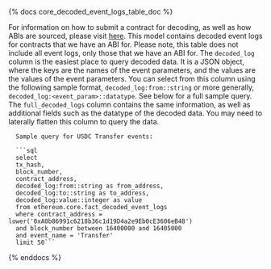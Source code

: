 {% docs core_decoded_event_logs_table_doc %}

For information on how to submit a contract for decoding, as well as how ABIs are sourced, please visit [here](https://science.flipsidecrypto.xyz/abi-requestor/).
      This model contains decoded event logs for contracts that we have an ABI for. Please note, this table does not include all event logs, only those that we have an ABI for.
      The `decoded_log` column is the easiest place to query decoded data. It is a JSON object, where the keys are the names of the event parameters, and the values are the values of the event parameters.
      You can select from this column using the following sample format, `decoded_log:from::string` or more generally, `decoded_log:<event_param>::datatype`. See below for a full sample query.
      The `full_decoded_logs` column contains the same information, as well as additional fields such as the datatype of the decoded data. You may need to laterally flatten this column to query the data.
            
      Sample query for USDC Transfer events:
      
      ```sql
      select 
      tx_hash,
      block_number,
      contract_address,
      decoded_log:from::string as from_address,
      decoded_log:to::string as to_address,
      decoded_log:value::integer as value
      from ethereum.core.fact_decoded_event_logs
      where contract_address = lower('0xA0b86991c6218b36c1d19D4a2e9Eb0cE3606eB48')
      and block_number between 16400000 and 16405000
      and event_name = 'Transfer'
      limit 50```

{% enddocs %}
